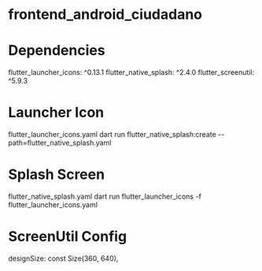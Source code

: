 # frontend_android_ciudadano
# Dependencies
  flutter_launcher_icons: ^0.13.1
  flutter_native_splash: ^2.4.0
  flutter_screenutil: ^5.9.3
# Launcher Icon
  flutter_launcher_icons.yaml 
  dart run flutter_native_splash:create --path=flutter_native_splash.yaml
# Splash Screen 
  flutter_native_splash.yaml
  dart run flutter_launcher_icons -f flutter_launcher_icons.yaml
# ScreenUtil Config
  designSize: const Size(360, 640),
